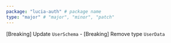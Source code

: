 ```yaml
---
package: "lucia-auth" # package name
type: "major" # "major", "minor", "patch"
---
```


[Breaking] Update `UserSchema`
    - [Breaking] Remove type `UserData`
